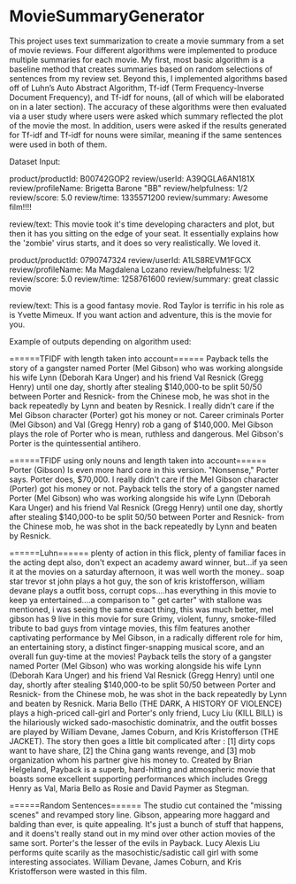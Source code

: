 # MovieSummaryGenerator

This project uses text summarization to create a movie summary from a set of movie reviews. Four different algorithms were implemented to produce multiple summaries for each movie. My first, most basic algorithm is a baseline method that creates summaries based on random selections of sentences from my review set. Beyond this, I implemented algorithms based off of Luhn’s Auto Abstract Algorithm, Tf-idf (Term Frequency-Inverse Document Frequency), and Tf-idf for nouns, (all of which will be elaborated on in a later section). The accuracy of these algorithms were then evaluated via a user study where users were asked which summary reflected the plot of the movie the most. In addition, users were asked if the results generated for Tf-idf and Tf-idf for nouns were similar, meaning if the same sentences were used in both of them.


Dataset Input: 

product/productId: B00742GOP2
review/userId: A39QGLA6AN181X
review/profileName: Brigetta Barone "BB"
review/helpfulness: 1/2
review/score: 5.0
review/time: 1335571200
review/summary: Awesome film!!!!

review/text: This movie took it's time developing characters and plot, but then it has you sitting on the edge of your seat. It essentially explains how the 'zombie' virus starts, and it does so very realistically. We loved it.

product/productId: 0790747324
review/userId: A1LS8REVM1FGCX
review/profileName: Ma Magdalena Lozano
review/helpfulness: 1/2
review/score: 5.0
review/time: 1258761600
review/summary: great classic movie

review/text: This is a good fantasy movie. Rod Taylor is terrific in his role as is Yvette Mimeux. If you want action and adventure, this is the movie for you.


Example of outputs depending on algorithm used: 

======TFIDF with length taken into account======
Payback tells the story of a gangster named Porter (Mel Gibson) who was working alongside his wife Lynn (Deborah Kara Unger) and his friend Val Resnick (Gregg Henry) until one day, shortly after stealing $140,000-to be split 50/50 between Porter and Resnick- from the Chinese mob, he was shot in the back repeatedly by Lynn and beaten by Resnick. I really didn't care if the Mel Gibson character (Porter) got his money or not. Career criminals Porter (Mel Gibson) and Val (Gregg Henry) rob a gang of $140,000. Mel Gibson plays the role of Porter who is mean, ruthless and dangerous. Mel Gibson's Porter is the quintessential antihero. 

======TFIDF using only nouns and length taken into account======
Porter (Gibson) Is even more hard core in this version. "Nonsense," Porter says. Porter does, $70,000. I really didn't care if the Mel Gibson character (Porter) got his money or not. Payback tells the story of a gangster named Porter (Mel Gibson) who was working alongside his wife Lynn (Deborah Kara Unger) and his friend Val Resnick (Gregg Henry) until one day, shortly after stealing $140,000-to be split 50/50 between Porter and Resnick- from the Chinese mob, he was shot in the back repeatedly by Lynn and beaten by Resnick. 

======Luhn======
plenty of action in this flick, plenty of familiar faces in the acting dept also, don't expect an academy award winner, but...if ya seen it at the movies on a saturday afternoon, it was well worth the money.. soap star trevor st john plays a hot guy, the son of kris kristofferson, william devane plays a outfit boss, corrupt cops....has everything in this movie to keep ya entertained....a comparison to " get carter" with stallone was mentioned, i was seeing the same exact thing, this was much better, mel gibson has 9 live in this movie for sure Grimy, violent, funny, smoke-filled tribute to bad guys from vintage movies, this film features another captivating performance by Mel Gibson, in a radically different role for him, an entertaining story, a distinct finger-snapping musical score, and an overall fun guy-time at the movies! Payback tells the story of a gangster named Porter (Mel Gibson) who was working alongside his wife Lynn (Deborah Kara Unger) and his friend Val Resnick (Gregg Henry) until one day, shortly after stealing $140,000-to be split 50/50 between Porter and Resnick- from the Chinese mob, he was shot in the back repeatedly by Lynn and beaten by Resnick. Maria Bello (THE DARK, A HISTORY OF VIOLENCE) plays a high-priced call-girl and Porter's only friend, Lucy Liu (KILL BILL) is the hilariously wicked sado-masochistic dominatrix, and the outfit bosses are played by William Devane, James Coburn, and Kris Kristofferson (THE JACKET). The story then goes a little bit complicated after : [1] dirty cops want to have share, [2] the China gang wants revenge, and [3] mob organization whom his partner give his money to. Created by Brian Helgeland, Payback is a superb, hard-hitting and atmospheric movie that boasts some excellent supporting performances which includes Gregg Henry as Val, Maria Bello as Rosie and David Paymer as Stegman. 

======Random Sentences======
The studio cut contained the "missing scenes" and revamped story line. Gibson, appearing more haggard and balding than ever, is quite appealing. It's just a bunch of stuff that happens, and it doens't really stand out in my mind over other action movies of the same sort. Porter's the lesser of the evils in Payback. Lucy Alexis Liu performs quite scarily as the masochistic/sadistic call girl with some interesting associates. William Devane, James Coburn, and Kris Kristofferson were wasted in this film. 







